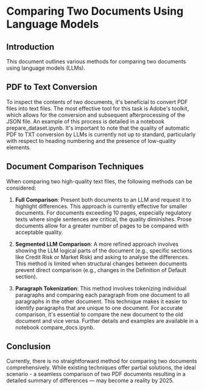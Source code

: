 # Comparing Two Documents Using Language Models

## Introduction

This document outlines various methods for comparing two documents using language models (LLMs).

## PDF to Text Conversion

To inspect the contents of two documents, it's beneficial to convert PDF files into text files. The most effective tool for this task is Adobe's toolkit, which allows for the conversion and subsequent afterprocessing of the JSON file. An example of this process is detailed in a notebook prepare_dataset.ipynb. It's important to note that the quality of automatic PDF to TXT conversion by LLMs is currently not up to standard, particularly with respect to heading numbering and the presence of low-quality elements.

## Document Comparison Techniques

When comparing two high-quality text files, the following methods can be considered:

1. **Full Comparison**: Present both documents to an LLM and request it to highlight differences. This approach is currently effective for smaller documents. For documents exceeding 10 pages, especially regulatory texts where single sentences are critical, the quality diminishes. Prose documents allow for a greater number of pages to be compared with acceptable quality.

2. **Segmented LLM Comparison**: A more refined approach involves showing the LLM logical parts of the document (e.g., specific sections like Credit Risk or Market Risk) and asking to analyse the differences. This method is limited when structural changes between documents prevent direct comparison (e.g., changes in the Definition of Default section).

3. **Paragraph Tokenization**: This method involves tokenizing individual paragraphs and comparing each paragraph from one document to all paragraphs in the other document. This technique makes it easier to identify paragraphs that are unique to one document. For accurate comparison, it's essential to compare the new document to the old document and vice versa. Further details and examples are available in a notebook compare_docs.ipynb.


## Conclusion

Currently, there is no straightforward method for comparing two documents comprehensively. While existing techniques offer partial solutions, the ideal scenario - a seamless comparison of two PDF documents resulting in a detailed summary of differences — may become a reality by 2025.

